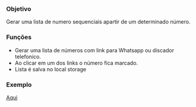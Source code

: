 ### Objetivo
Gerar uma lista de numero sequenciais apartir de um determinado número.

### Funções
  * Gerar uma lista de números com link para Whatsapp ou discador telefonico.
  * Ao clicar em um dos links o número fica marcado.
  * Lista é salva no local storage

### Exemplo
[Aqui](https://gerardor-link-whatsapp.netlify.app/)